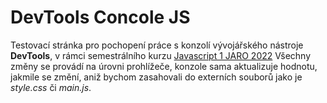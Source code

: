 # DevTools Concole JS

Testovací stránka pro pochopení práce s konzolí vývojářského nástroje **DevTools**, v rámci semestrálního kurzu [Javascript 1 JARO 2022](https://www.czechitas.cz/kurzy/javascript-2)
Všechny změny se provádí na úrovni prohlížeče, konzole sama aktualizuje hodnotu, jakmile se změní, aniž bychom zasahovali do externích souborů jako je *style.css* či *main.js*.